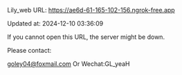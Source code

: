 Lily_web URL: https://ae6d-61-165-102-156.ngrok-free.app

Updated at: 2024-12-10 03:36:09

If you cannot open this URL, the server might be down.

Please contact: 

goley04@foxmail.com Or Wechat:GL_yeaH